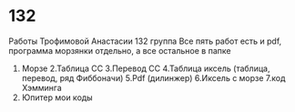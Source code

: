 # 132
Работы Трофимовой Анастасии 132 группа
Все пять работ есть и pdf, программа морзянки отдельно, а все остальное в папке
 1. Морзе
 2.Таблица СС
 3.Перевод СС
 4.Таблица иксель (таблица, перевод, ряд Фиббоначи)
 5.Pdf (дилинжер)
 6.Иксель с морзе
 7.код Хэмминга 
 8. Юпитер мои коды
